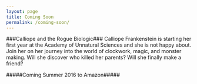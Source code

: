 ```yaml
---
layout: page
title: Coming Soon
permalink: /coming-soon/
---
```

###Calliope and the Rogue Biologic###
Calliope Frankenstein is starting her first year at the Academy of Unnatural Sciences and she is not happy about. Join her on her journey into the world of clockwork, magic, and monster making. Will she discover who killed her parents? Will she finally make a friend?

#####Coming Summer 2016 to Amazon#####



